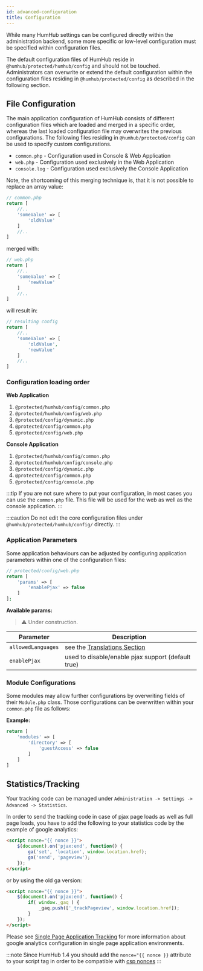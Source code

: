 ```yaml
---
id: advanced-configuration
title: Configuration
---
```


While many HumHub settings can be configured directly within the administration backend, some more specific or low-level
configuration must be specified within configuration files. 

The default configuration files of HumHub reside in `@humhub/protected/humhub/config` and should not be touched.
Administrators can overwrite or extend the default configuration within the configuration files 
residing in `@humhub/protected/config` as described in the following section.

## File Configuration

The main application configuration of HumHub consists of different configuration files which are loaded and merged in a specific
order, whereas the last loaded configuration file may overwrites the previous configurations. The following files
residing in `@humhub/protected/config` can be used to specify custom configurations.

- `common.php`  - Configuration used in Console & Web Application
- `web.php` - Configuration used exclusively in the Web Application
- `console.log` - Configuration used exclusively the Console Application

Note, the shortcoming of this merging technique is, that it is not possible to replace an array value:

```php
// common.php
return [
    //..
    'someValue' => [
        'oldValue'
    ]
    //..
]
```
merged with:

```php
// web.php
return [
    //..
    'someValue' => [
        'newValue'
    ]
    //..
]
```

will result in:

```php
// resulting config
return [
    //..
    'someValue' => [
        'oldValue',
        'newValue'
    ]
    //..
]
```

### Configuration loading order

**Web Application**

1. `@protected/humhub/config/common.php`
2. `@protected/humhub/config/web.php`
3. `@protected/config/dynamic.php`
4. `@protected/config/common.php`
5. `@protected/config/web.php`

**Console Application**

1. `@protected/humhub/config/common.php`
2. `@protected/humhub/config/console.php`
3. `@protected/config/dynamic.php`
4. `@protected/config/common.php`
5. `@protected/config/console.php`

:::tip
If you are not sure where to put your configuration, in most cases you can use the `common.php` file.
This file will be used for the web as well as the console application.
:::

:::caution
Do not edit the core configuration files under `@humhub/protected/humhub/config/` directly. 
:::

### Application Parameters

Some application behaviours can be adjusted by configuring application parameters within one of the configuration files:

```php
// protected/config/web.php
return [
    'params' => [
        'enablePjax' => false
    ]
];
```

**Available params:**

>⚠️ Under construction.

| Parameter | Description |    
| -------- | ---------- |
| `allowedLanguages`  | see the [Translations Section](translations.md) | 
| `enablePjax`  | used to disable/enable pjax support (default true) | 

### Module Configurations

Some modules may allow further configurations by overwriting fields of their `Module.php` class. 
Those configurations can be overwritten within your `common.php` file as follows:

**Example:**

```php
return [
    'modules' => [
        'directory' => [
            'guestAccess' => false 
        ]
    ]
]
```

## Statistics/Tracking

Your tracking code can be managed under `Administration -> Settings -> Advanced -> Statistics`.

In order to send the tracking code in case of pjax page loads as well as full page loads, you have to add the following to your statistics code by the example of google analytics:


```html
<script nonce="{{ nonce }}">
    $(document).on('pjax:end', function() {
        ga('set', 'location', window.location.href);
        ga('send', 'pageview');
    });
</script>
```

or by using the old ga version:

```html
<script nonce="{{ nonce }}">
    $(document).on('pjax:end', function() {
        if( window._gaq ) {
            _gaq.push(['_trackPageview', window.location.href]);
        }
    });
</script>
```

Please see [Single Page Application Tracking](https://developers.google.com/analytics/devguides/collection/analyticsjs/single-page-applications)
for more information about google analytics configuration in single page application environments.

:::note
Since HumHub 1.4 you should add the `nonce="{{ nonce }}` attribute to your script tag in order to be 
compatible with [csp nonces](security.md#security-configuration)
:::